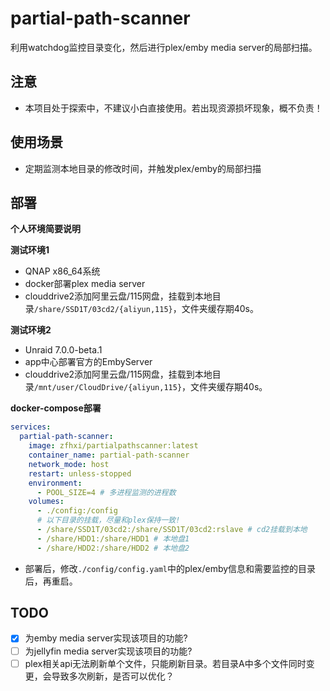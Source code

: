 # partial-path-scanner

利用watchdog监控目录变化，然后进行plex/emby media server的局部扫描。

## 注意

* 本项目处于探索中，不建议小白直接使用。若出现资源损坏现象，概不负责！


## 使用场景

* 定期监测本地目录的修改时间，并触发plex/emby的局部扫描


## 部署
**个人环境简要说明**

**测试环境1**

* QNAP x86_64系统
* docker部署plex media server
* clouddrive2添加阿里云盘/115网盘，挂载到本地目录`/share/SSD1T/03cd2/{aliyun,115}`，文件夹缓存期40s。

**测试环境2**
* Unraid 7.0.0-beta.1
* app中心部署官方的EmbyServer
* clouddrive2添加阿里云盘/115网盘，挂载到本地目录`/mnt/user/CloudDrive/{aliyun,115}`，文件夹缓存期40s。


**docker-compose部署**

```yaml
services:
  partial-path-scanner:
    image: zfhxi/partialpathscanner:latest
    container_name: partial-path-scanner
    network_mode: host
    restart: unless-stopped
    environment:
      - POOL_SIZE=4 # 多进程监测的进程数
    volumes:
      - ./config:/config
      # 以下目录的挂载，尽量和plex保持一致!
      - /share/SSD1T/03cd2:/share/SSD1T/03cd2:rslave # cd2挂载到本地
      - /share/HDD1:/share/HDD1 # 本地盘1
      - /share/HDD2:/share/HDD2 # 本地盘2
```
* 部署后，修改`./config/config.yaml`中的plex/emby信息和需要监控的目录后，再重启。

## TODO

- [x] 为emby media server实现该项目的功能?
- [ ] 为jellyfin media server实现该项目的功能?
- [ ] plex相关api无法刷新单个文件，只能刷新目录。若目录A中多个文件同时变更，会导致多次刷新，是否可以优化？